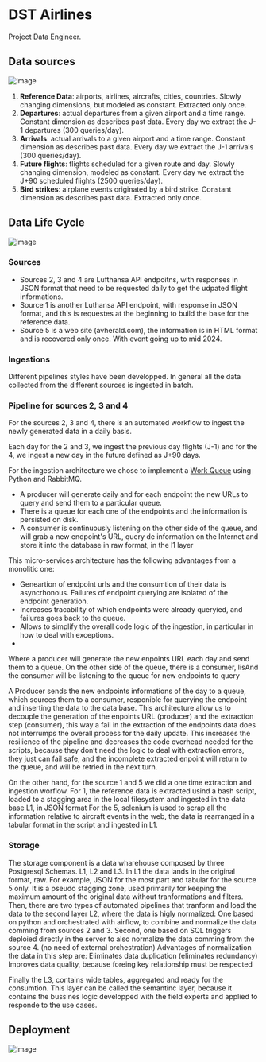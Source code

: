 # DST Airlines
Project Data Engineer.

## Data sources

![image](https://github.com/user-attachments/assets/4a599821-517e-4e4a-b169-1c5206b9823c)

1. **Reference Data**: airports, airlines, aircrafts, cities, countries. Slowly changing dimensions, but modeled as constant. Extracted only once.
2. **Departures**: actual departures from a given airport and a time range. Constant dimension as describes past data. Every day we extract the J-1 departures (300 queries/day).
3. **Arrivals**: actual arrivals to a given airport and a time range. Constant dimension as describes past data. Every day we extract the J-1 arrivals (300 queries/day).
4. **Future flights**: flights scheduled for a given route and day. Slowly changing dimension, modeled as constant. Every day we extract the J+90 scheduled flights (2500 queries/day).
5. **Bird strikes**: airplane events originated by a bird strike. Constant dimension as describes past data. Extracted only once.


## Data Life Cycle

![image](https://github.com/user-attachments/assets/84bcadcc-60c0-405c-94d4-05e8f8b9f097)


### Sources
- Sources 2, 3 and 4 are Lufthansa API endpoitns,  with responses in JSON format that need to be requested daily to get the udpated flight informations.
- Source 1 is another Luthansa API endpoint, with response in JSON format, and this is requestes at the beginning to build the base for the reference data.
- Source 5 is a web site (avherald.com), the information is in HTML format and is recovered only once. With event going up to mid 2024.

### Ingestions

Different pipelines styles have been developped. In general all the data collected from the different sources is ingested in batch.

### Pipeline for sources 2, 3 and 4

For the sources 2, 3 and 4, there is an automated workflow to ingest the newly generated data in a daily basis.

Each day for the 2 and 3, we ingest the previous day flights (J-1) and for the 4, we ingest a new day in the future defined as J+90 days.

For the ingestion architecture we chose to implement a [Work Queue](https://www.rabbitmq.com/tutorials/tutorial-two-python) using Python and RabbitMQ.
- A producer will generate daily and for each endpoint the new URLs to query and send them to a particular queue.
- There is a queue for each one of the endpoints and the information is persisted on disk.
- A consumer is continuously listening on the other side of the queue, and will grab a new endpoint's URL, query de information on the Internet and store it into the database in raw format, in the l1 layer

This micro-services architecture has the following advantages from a monolitic one:
- Geneartion of endpoint urls and the consumtion of their data is asyncrhonous. Failures of endpoint querying are isolated of the endpoint generation.
- Increases tracability of which endpoints were already queryied, and failures goes back to the queue.
- Allows to simplify the overall code logic of the ingestion, in particular in how to deal with exceptions.
- 

Where a producer will generate the new enpoints URL each day and send them to a queue. On the other side of the queue, there is a consumer, lisAnd the consumer will be listening to the queue for new endpoints to query

A Producer sends the new endpoints informations of the day to a queue, which sources them to a consumer, responible for querying the endpoint and inserting the data to the data base. This architecture allow us to decouple the generation of the enpoints URL (producer) and the extraction step (consumer), this way a fail in the extraction of the endpoints data does not interrumps the overall process for the daily update. This increases the resilience of the pipeline and decreases the code overhead needed for the scripts, because they don’t need the logic to deal with extraction errors, they just can fail safe, and the incomplete extracted enpoint will return to the queue, and will be retried in the next turn.

On the other hand, for the source 1 and 5 we did a one time extraction and ingestion worflow.
For 1, the reference data is extracted usind a bash script, loaded to a stagging area in the local filesystem and ingested in the data base L1, in JSON format
For the 5, selenium is used to scrap all the information relative to aircraft events in the web, the data is rearranged in a tabular format in the script and ingested in L1.

### Storage

The storage component is a data wharehouse composed by three Postgresql Schemas. L1, L2 and L3.
In L1 the data lands in the original format, raw. For example, JSON for the most part and tabular for the source 5 only. It is a pseudo stagging zone, used primarily for keeping the maximum amount of the original data without tranformations and filters.
Then, there are two types of automated pipelines that tranform and load the data to the second layer L2, where the data is higly normalized:
One based on python and orchestrated with airflow, to combine and normalize the data comming from sources 2 and 3.
Second, one based on SQL triggers deploied directly in the server to also normalize the data comming from the source 4. (no need of external orchestration)
Advantages of normalization the data in this step are:
Eliminates data duplication (eliminates redundancy)
Improves data quality, because foreing key relationship must be respected

Finally the L3, contains wide tables, aggregated and ready for the consumtion. This layer can be called the semantinc layer, because it contains the bussines logic developped with the field experts and applied to responde to the use cases.


## Deployment

![image](https://github.com/user-attachments/assets/bef7c63c-ce09-418f-be11-dfa081d6a92e)
